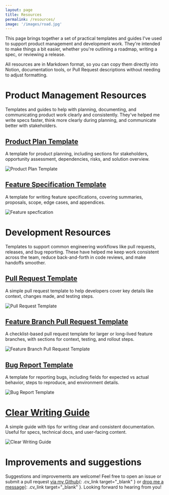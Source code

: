 ```yaml
---
layout: page
title: Resources
permalink: /resources/
image: '/images/road.jpg'
---
```


This page brings together a set of practical templates and guides I've used to support product management and development work. They're intended to make things a bit easier, whether you're outlining a roadmap, writing a spec, or reviewing a release.

All resources are in Markdown format, so you can copy them directly into Notion, documentation tools, or Pull Request descriptions without needing to adjust formatting.

# Product Management Resources

Templates and guides to help with planning, documenting, and communicating product work clearly and consistently. They've helped me write specs faster, think more clearly during planning, and communicate better with stakeholders.

## [Product Plan Template <i class="ion ion-md-arrow-round-forward"></i>](https://github.com/mkishi1221/pm-resources/blob/main/product-plan-template.md)

A template for product planning, including sections for stakeholders, opportunity assessment, dependencies, risks, and solution overview.

![Product Plan Template]({{site.baseurl}}/images/product-plan.png)

## [Feature Specification Template <i class="ion ion-md-arrow-round-forward"></i>](https://github.com/mkishi1221/pm-resources/blob/main/feature-spec-template.md)

A template for writing feature specifications, covering summaries, proposals, scope, edge cases, and appendices.

![Feature specfication]({{site.baseurl}}/images/feature-specfication.png)

# Development Resources

Templates to support common engineering workflows like pull requests, releases, and bug reporting. These have helped me keep work consistent across the team, reduce back-and-forth in code reviews, and make handoffs smoother.

## [Pull Request Template <i class="ion ion-md-arrow-round-forward"></i>](https://github.com/mkishi1221/dev-resources/blob/main/pull-request-template.md)

A simple pull request template to help developers cover key details like context, changes made, and testing steps.

![Pull Request Template]({{site.baseurl}}/images/PR-template.png)

## [Feature Branch Pull Request Template <i class="ion ion-md-arrow-round-forward"></i>](https://github.com/mkishi1221/dev-resources/blob/main/feature-PR-template.md)

A checklist-based pull request template for larger or long-lived feature branches, with sections for context, testing, and rollout steps.

![Feature Branch Pull Request Template]({{site.baseurl}}/images/feature-pr.png)

## [Bug Report Template <i class="ion ion-md-arrow-round-forward"></i>](https://github.com/mkishi1221/dev-resources/blob/main/bug-report-template.md)

A template for reporting bugs, including fields for expected vs actual behavior, steps to reproduce, and environment details.

![Bug Report Template]({{site.baseurl}}/images/Bug-fix-template.png)

# [Clear Writing Guide <i class="ion ion-md-arrow-round-forward"></i>](https://github.com/mkishi1221/pm-resources/blob/main/clear-writing-guide.md)

A simple guide with tips for writing clear and consistent documentation. Useful for specs, technical docs, and user-facing content.

![Clear Writing Guide]({{site.baseurl}}/images/writing-guide.png)

# Improvements and suggestions

Suggestions and improvements are welcome! Feel free to open an issue or submit a pull request [via my Github](https://github.com/mkishi1221){: .cv_link target="_blank" } or [drop me a message](/contact){: .cv_link target="_blank" }. Looking forward to hearing from you!
